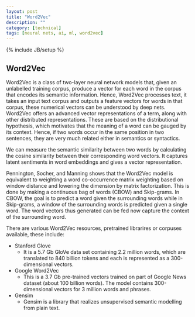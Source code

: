 ```yaml
---
layout: post
title: "Word2Vec"
description: ""
category: [technical]
tags: [neural nets, ai, ml, word2vec]
---
```

{% include JB/setup %}

## Word2Vec

Word2Vec is a class of two-layer neural network models that, given an unlabelled training corpus, produce a vector for each word in the corpus that encodes its semantic information. Hence, Word2Vec processes text, it takes an input text corpus and outputs a feature vectors for words in that corpus, these numerical vectors can be understood by deep nets. Word2Vec offers an advanced vector representations of a term, along with other distributed representations. These are based on the distributional hypothesis, which motivates that the meaning of a word can be gauged by its context. Hence, if two words occur in the same position in two sentences, they are very much related either in semantics or syntactics.

We can measure the semantic similarity between two words by calculating the cosine similarity between their corresponding word vectors. It captures latent sentiments in word embeddings and gives a vector representation. 

Pennington, Socher, and Manning  shows that the Word2Vec model is equivalent to weighting a word co-occurrence matrix weighting based on window distance and lowering the dimension by matrix factorization. This is done by making a continuous bag of words (CBOW) and Skip-grams. In CBOW, the goal is to predict a word given the surrounding words while in Skip-grams, a window of the surrounding words is predicted given a single word. The word vectors thus generated can be fed now capture the context of the surrounding word.


There are various Word2Vec resources, pretrained librarires or corpuses available, these include: 

+ Stanford Glove
	- It is a 5.7 Gb GloVe data set containing 2.2 million words, which are translated to 840 billion tokens and each is represented as a 300-dimensional vectors. 
+ Google Word2Vec
	- This is a 3.7 Gb pre-trained vectors trained on part of Google News dataset (about 100 billion words). The model contains 300-dimensional vectors for 3 million words and phrases.
+ Gensim
	- Gensim is a library that realizes unsupervised semantic modelling from plain text. 
